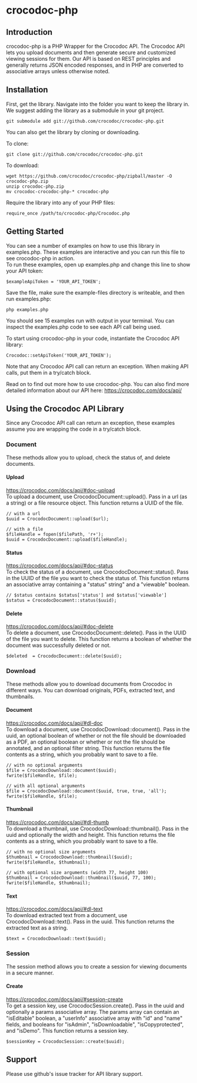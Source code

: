 # crocodoc-php

## Introduction

crocodoc-php is a PHP Wrapper for the Crocodoc API.
The Crocodoc API lets you upload documents and then generate secure and customized viewing sessions for them.
Our API is based on REST principles and generally returns JSON encoded responses,
and in PHP are converted to associative arrays unless otherwise noted.

## Installation

First, get the library.
Navigate into the folder you want to keep the library in.
We suggest adding the library as a submodule in your git project.

    git submodule add git://github.com/crocodoc/crocodoc-php.git

You can also get the library by cloning or downloading.

To clone:

    git clone git://github.com/crocodoc/crocodoc-php.git
    
To download:

    wget https://github.com/crocodoc/crocodoc-php/zipball/master -O crocodoc-php.zip
    unzip crocodoc-php.zip
    mv crocodoc-crocodoc-php-* crocodoc-php

Require the library into any of your PHP files:

	require_once /path/to/crocodoc-php/Crocodoc.php
	
## Getting Started

You can see a number of examples on how to use this library in examples.php.
These examples are interactive and you can run this file to see crocodoc-php in action.  
To run these examples, open up examples.php and change this line to show your API token:

    $exampleApiToken = 'YOUR_API_TOKEN';
    
Save the file, make sure the example-files directory is writeable, and then run examples.php:

    php examples.php
    
You should see 15 examples run with output in your terminal.
You can inspect the examples.php code to see each API call being used.

To start using crocodoc-php in your code, instantiate the Crocodoc API library:

    Crocodoc::setApiToken('YOUR_API_TOKEN');
    
Note that any Crocodoc API call can return an exception.
When making API calls, put them in a try/catch block.

Read on to find out more how to use crocodoc-php.
You can also find more detailed information about our API here:
https://crocodoc.com/docs/api/

## Using the Crocodoc API Library

Since any Crocodoc API call can return an exception,
these examples assume you are wrapping the code in a try/catch block.

### Document

These methods allow you to upload, check the status of, and delete documents.

#### Upload

https://crocodoc.com/docs/api/#doc-upload  
To upload a document, use CrocodocDocument::upload().
Pass  in a url (as a string) or a file resource object.
This function returns a UUID of the file.

	// with a url
    $uuid = CrocodocDocument::upload($url);
    
    // with a file
    $fileHandle = fopen($filePath, 'r+');
    $uuid = CrocodocDocument::upload($fileHandle);
    
#### Status

https://crocodoc.com/docs/api/#doc-status  
To check the status of a document, use CrocodocDocument::status().
Pass in the UUID of the file you want to check the status of.
This function returns an associative array containing a "status" string" and a "viewable" boolean.

    // $status contains $status['status'] and $status['viewable']
    $status = CrocodocDocument::status($uuid);
    
#### Delete

https://crocodoc.com/docs/api/#doc-delete  
To delete a document, use CrocodocDocument::delete().
Pass in the UUID of the file you want to delete.
This function returns a boolean of whether the document was successfully deleted or not.

    $deleted  = CrocodocDocument::delete($uuid);
    
### Download

These methods allow you to download documents from Crocodoc in different ways.
You can download originals, PDFs, extracted text, and thumbnails.

#### Document

https://crocodoc.com/docs/api/#dl-doc  
To download a document, use CrocodocDownload::document().
Pass in the uuid,
an optional boolean of whether or not the file should be downloaded as a PDF,
an optional boolean or whether or not the file should be annotated,
and an optional filter string.
This function returns the file contents as a string, which you probably want to save to a file.

    // with no optional arguments
    $file = CrocodocDownload::document($uuid);
    fwrite($fileHandle, $file);
    
    // with all optional arguments
    $file = CrocodocDownload::document($uuid, true, true, 'all');
    fwrite($fileHandle, $file);
    
#### Thumbnail

https://crocodoc.com/docs/api/#dl-thumb  
To download a thumbnail, use CrocodocDownload::thumbnail().
Pass in the uuid and optionally the width and height.
This function returns the file contents as a string, which you probably want to save to a file.

    // with no optional size arguments
    $thumbnail = CrocodocDownload::thumbnail($uuid);
    fwrite($fileHandle, $thumbnail);
    
    // with optional size arguments (width 77, height 100)
    $thumbnail = CrocodocDownload::thumbnail($uuid, 77, 100);
    fwrite($fileHandle, $thumbnail);

#### Text

https://crocodoc.com/docs/api/#dl-text  
To download extracted text from a document, use CrocodocDownload::text().
Pass in the uuid.
This function returns the extracted text as a string.

    $text = CrocodocDownload::text($uuid);
    
### Session

The session method allows you to create a session for viewing documents in a secure manner.

#### Create

https://crocodoc.com/docs/api/#session-create  
To get a session key, use CrocodocSession.create().
Pass in the uuid and optionally a params associative array.
The params array can contain an "isEditable" boolean,
a "userInfo" associative array with "id" and "name" fields,
and booleans for "isAdmin", "isDownloadable", "isCopyprotected", and "isDemo".
This function returns a session key.

    $sessionKey = CrocodocSession::create($uuid);
    
## Support

Please use github's issue tracker for API library support.